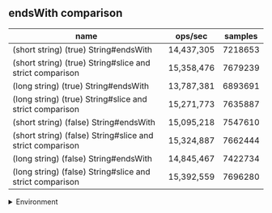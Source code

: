 ## endsWith comparison

|name|ops/sec|samples|
|-|-|-|
|(short string) (true) String#endsWith|14,437,305|7218653|
|(short string) (true) String#slice and strict comparison|15,358,476|7679239|
|(long string) (true) String#endsWith|13,787,381|6893691|
|(long string) (true) String#slice and strict comparison|15,271,773|7635887|
|(short string) (false) String#endsWith|15,095,218|7547610|
|(short string) (false) String#slice and strict comparison|15,324,887|7662444|
|(long string) (false) String#endsWith|14,845,467|7422734|
|(long string) (false) String#slice and strict comparison|15,392,559|7696280|


<details>
<summary>Environment</summary>

* __Machine:__ linux x64 | 4 vCPUs | 15.2GB Mem
* __Run:__ Fri May 10 2024 00:13:04 GMT+0000 (Coordinated Universal Time)
</details>

<!--
{"environment":{"platform":"linux","arch":"x64","cpus":4,"totalMemory":15.245216369628906},"benchmarks":[{"name":"(short string) (true) String#endsWith","opsSec":14437305.451382797,"samples":7218653},{"name":"(short string) (true) String#slice and strict comparison","opsSec":15358476.77135318,"samples":7679239},{"name":"(long string) (true) String#endsWith","opsSec":13787381.696646303,"samples":6893691},{"name":"(long string) (true) String#slice and strict comparison","opsSec":15271773.847271431,"samples":7635887},{"name":"(short string) (false) String#endsWith","opsSec":15095218.490548536,"samples":7547610},{"name":"(short string) (false) String#slice and strict comparison","opsSec":15324887.693631152,"samples":7662444},{"name":"(long string) (false) String#endsWith","opsSec":14845467.198395915,"samples":7422734},{"name":"(long string) (false) String#slice and strict comparison","opsSec":15392559.969274003,"samples":7696280}]}-->
